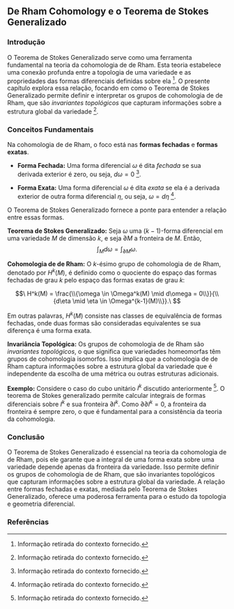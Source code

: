## De Rham Cohomology e o Teorema de Stokes Generalizado

### Introdução
O Teorema de Stokes Generalizado serve como uma ferramenta fundamental na teoria da cohomologia de de Rham. Esta teoria estabelece uma conexão profunda entre a topologia de uma variedade e as propriedades das formas diferenciais definidas sobre ela [^1]. O presente capítulo explora essa relação, focando em como o Teorema de Stokes Generalizado permite definir e interpretar os grupos de cohomologia de de Rham, que são *invariantes topológicos* que capturam informações sobre a estrutura global da variedade [^1].

### Conceitos Fundamentais

Na cohomologia de de Rham, o foco está nas **formas fechadas** e **formas exatas**.

*   **Forma Fechada:** Uma forma diferencial $\omega$ é dita *fechada* se sua derivada exterior é zero, ou seja, $d\omega = 0$ [^1].

*   **Forma Exata:** Uma forma diferencial $\omega$ é dita *exata* se ela é a derivada exterior de outra forma diferencial $\eta$, ou seja, $\omega = d\eta$ [^1].

O Teorema de Stokes Generalizado fornece a ponte para entender a relação entre essas formas.

**Teorema de Stokes Generalizado:** Seja $\omega$ uma $(k-1)$-forma diferencial em uma variedade $M$ de dimensão $k$, e seja $\partial M$ a fronteira de $M$. Então,
$$\
\int_M d\omega = \int_{\partial M} \omega.\
$$

**Cohomologia de de Rham:** O $k$-ésimo grupo de cohomologia de de Rham, denotado por $H^k(M)$, é definido como o quociente do espaço das formas fechadas de grau $k$ pelo espaço das formas exatas de grau $k$:

$$\
H^k(M) = \frac{\\{\omega \in \Omega^k(M) \mid d\omega = 0\\}}{\\{d\eta \mid \eta \in \Omega^{k-1}(M)\\}}.\
$$

Em outras palavras, $H^k(M)$ consiste nas classes de equivalência de formas fechadas, onde duas formas são consideradas equivalentes se sua diferença é uma forma exata.

**Invariância Topológica:** Os grupos de cohomologia de de Rham são *invariantes topológicos*, o que significa que variedades homeomorfas têm grupos de cohomologia isomorfos. Isso implica que a cohomologia de de Rham captura informações sobre a estrutura global da variedade que é independente da escolha de uma métrica ou outras estruturas adicionais.

**Exemplo:** Considere o caso do cubo unitário $I^k$ discutido anteriormente [^1]. O teorema de Stokes generalizado permite calcular integrais de formas diferenciais sobre $I^k$ e sua fronteira $\partial I^k$. Como $\partial \partial I^k = 0$, a fronteira da fronteira é sempre zero, o que é fundamental para a consistência da teoria da cohomologia.

### Conclusão

O Teorema de Stokes Generalizado é essencial na teoria da cohomologia de de Rham, pois ele garante que a integral de uma forma exata sobre uma variedade depende apenas da fronteira da variedade. Isso permite definir os grupos de cohomologia de de Rham, que são invariantes topológicos que capturam informações sobre a estrutura global da variedade. A relação entre formas fechadas e exatas, mediada pelo Teorema de Stokes Generalizado, oferece uma poderosa ferramenta para o estudo da topologia e geometria diferencial.

### Referências
[^1]: Informação retirada do contexto fornecido.

<!-- END -->